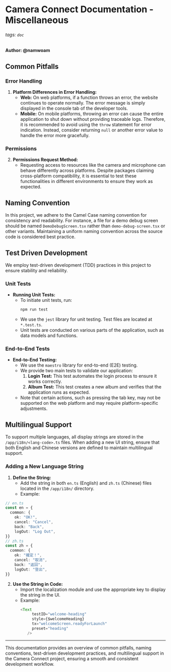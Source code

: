 # Camera Connect Documentation - Miscellaneous

###### tags: `doc`

#### Author: @namwoam

## Common Pitfalls

### Error Handling

1. **Platform Differences in Error Handling:**
   - **Web:** On web platforms, if a function throws an error, the website continues to operate normally. The error message is simply displayed in the console tab of the developer tools.
   - **Mobile:** On mobile platforms, throwing an error can cause the entire application to shut down without providing traceable logs. Therefore, it is recommended to avoid using the `throw` statement for error indication. Instead, consider returning `null` or another error value to handle the error more gracefully.

### Permissions

2. **Permissions Request Method:**
   - Requesting access to resources like the camera and microphone can behave differently across platforms. Despite packages claiming cross-platform compatibility, it is essential to test these functionalities in different environments to ensure they work as expected.

## Naming Convention

In this project, we adhere to the Camel Case naming convention for consistency and readability. For instance, a file for a demo debug screen should be named `DemoDebugScreen.tsx` rather than `demo-debug-screen.tsx` or other variants. Maintaining a uniform naming convention across the source code is considered best practice.

## Test Driven Development

We employ test-driven development (TDD) practices in this project to ensure stability and reliability.

### Unit Tests

- **Running Unit Tests:**
  - To initiate unit tests, run:
    ```bash
    npm run test
    ```
  - We use the `jest` library for unit testing. Test files are located at `*.test.ts`.
  - Unit tests are conducted on various parts of the application, such as data models and functions.

### End-to-End Tests

- **End-to-End Testing:**
  - We use the `maestro` library for end-to-end (E2E) testing.
  - We provide two main tests to validate our application:
    1. **Login Test:** This test automates the login process to ensure it works correctly.
    2. **Album Test:** This test creates a new album and verifies that the application runs as expected.
  - Note that certain actions, such as pressing the tab key, may not be supported on the web platform and may require platform-specific adjustments.

## Multilingual Support

To support multiple languages, all display strings are stored in the `/app/i18n/<lang-code>.ts` files. When adding a new UI string, ensure that both English and Chinese versions are defined to maintain multilingual support.

### Adding a New Language String

1. **Define the String:**
   - Add the string in both `en.ts` (English) and `zh.ts` (Chinese) files located in the `/app/i18n/` directory.
   - Example:
```typescript
// en.ts
const en = {
  common: {
    ok: "OK!",
    cancel: "Cancel",
    back: "Back",
    logOut: "Log Out",
}}
// zh.ts
const zh = {
  common: {
    ok: "確定！",
    cancel: "取消",
    back: "返回",
    logOut: "登出",
}}
```

2. **Use the String in Code:**
   - Import the localization module and use the appropriate key to display the string in the UI.
   - Example:
     ```typescript
     <Text
          testID="welcome-heading"
          style={$welcomeHeading}
          tx="welcomeScreen.readyForLaunch"
          preset="heading"
        />
     ```

---

This documentation provides an overview of common pitfalls, naming conventions, test-driven development practices, and multilingual support in the Camera Connect project, ensuring a smooth and consistent development workflow.